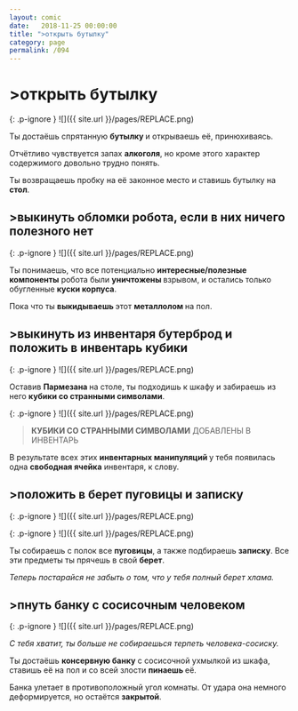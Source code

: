 ```yaml
---
layout: comic
date:   2018-11-25 00:00:00 
title: ">открыть бутылку"
category: page
permalink: /094
---
```

# >открыть бутылку

{: .p-ignore }
![]({{ site.url }}/pages/REPLACE.png)

Ты достаёшь спрятанную <strong>бутылку </strong>и открываешь её, принюхиваясь.

Отчётливо чувствуется запах <strong>алкоголя</strong>, но кроме этого характер содержимого довольно трудно понять.

Ты возвращаешь пробку на её законное место и ставишь бутылку на <strong>стол</strong>.

## >выкинуть обломки робота, если в них ничего полезного нет

{: .p-ignore }
![]({{ site.url }}/pages/REPLACE.png)

Ты понимаешь, что все потенциально <strong>интересные/полезные компоненты</strong> робота были <strong>уничтожены </strong>взрывом, и остались только обугленные <strong>куски корпуса</strong>.

Пока что ты <strong>выкидываешь </strong>этот <strong>металлолом </strong>на пол.

## >выкинуть из инвентаря бутерброд и положить в инвентарь кубики

{: .p-ignore }
![]({{ site.url }}/pages/REPLACE.png)

Оставив <strong>Пармезана </strong>на столе, ты подходишь к шкафу и забираешь из него <strong>кубики со странными символами</strong>.

{: .p-ignore }
![]({{ site.url }}/pages/REPLACE.png)

<blockquote><strong>КУБИКИ СО СТРАННЫМИ СИМВОЛАМИ</strong> ДОБАВЛЕНЫ В ИНВЕНТАРЬ</blockquote>

В результате всех этих <strong>инвентарных манипуляций </strong>у тебя появилась одна <strong>свободная ячейка</strong> инвентаря, к слову.

## >положить в берет пуговицы и записку

{: .p-ignore }
![]({{ site.url }}/pages/REPLACE.png)

{: .p-ignore }
![]({{ site.url }}/pages/REPLACE.png)

Ты собираешь с полок все <strong>пуговицы</strong>, а также подбираешь <strong>записку</strong>. Все эти предметы ты прячешь в свой <strong>берет</strong>.

<em>Теперь постарайся не забыть о том, что у тебя полный берет хлама.</em>

## >пнуть банку с сосисочным человеком

{: .p-ignore }
![]({{ site.url }}/pages/REPLACE.png)

<em>С тебя хватит, ты больше не собираешься терпеть человека-сосиску.</em>

Ты достаёшь <strong>консервную банку</strong> с сосисочной ухмылкой из шкафа, ставишь её на пол и со всей злости <strong>пинаешь </strong>её.

Банка улетает в противоположный угол комнаты. От удара она немного деформируется, но остаётся <strong>закрытой</strong>.
